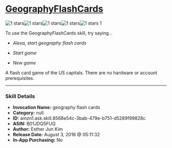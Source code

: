 # [GeographyFlashCards](http://alexa.amazon.com/#skills/amzn1.ask.skill.8568e54c-3bab-479e-b751-d5289f99828c)
![1 stars](../../images/ic_star_black_18dp_1x.png)![1 stars](../../images/ic_star_border_black_18dp_1x.png)![1 stars](../../images/ic_star_border_black_18dp_1x.png)![1 stars](../../images/ic_star_border_black_18dp_1x.png)![1 stars](../../images/ic_star_border_black_18dp_1x.png) 1

To use the GeographyFlashCards skill, try saying...

* *Alexa, start geography flash cards*

* *Start game*

* *New game*

A flash card game of the US capitals. There are no hardware or account prerequisites.

***

### Skill Details

* **Invocation Name:** geography flash cards
* **Category:** null
* **ID:** amzn1.ask.skill.8568e54c-3bab-479e-b751-d5289f99828c
* **ASIN:** B01JDQ5FUQ
* **Author:** Esther Jun Kim
* **Release Date:** August 3, 2016 @ 05:11:32
* **In-App Purchasing:** No
